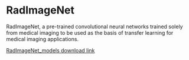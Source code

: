 # RadImageNet
RadImageNet, a pre-trained convolutional neural networks trained solely from medical imaging to be used as the basis of transfer learning for medical imaging applications.

[RadImageNet_models download link](https://drive.google.com/drive/folders/1ARscSSpTsZyC5-dhnje2fnqNa6GrTix_?usp=sharing)
